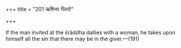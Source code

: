+++
title = "201 ऋषिभ्यः पितरो"

+++

If the man invited at the śrāddha dallies with a woman, he takes upon himself all the sin that there may be in the giver.—(191)